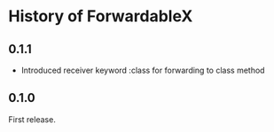 # History of ForwardableX

## 0.1.1

* Introduced receiver keyword :class for forwarding to class method

## 0.1.0

First release.
